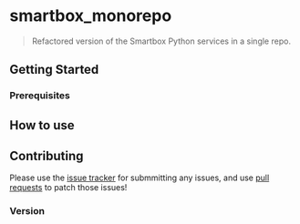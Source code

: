 # smartbox_monorepo

> Refactored version of the Smartbox Python services in a single repo.

## Getting Started

### Prerequisites

## How to use

## Contributing

Please use the [issue tracker](https://github.com/WoW-Institute-of-Systems-and-Robotics/smartbox_monorepo/issues) for submmitting any issues, and use [pull requests](https://github.com/WoW-Institute-of-Systems-and-Robotics/smartbox_monorepo/pulls/) to patch those issues!

### Version
